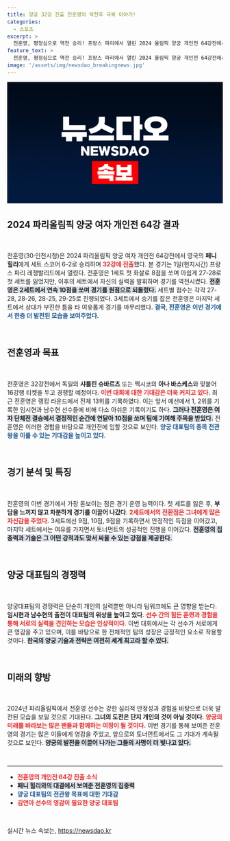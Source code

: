 ```yaml
---
title: 양궁 32강 진출 전훈영의 악천후 극복 이야기!
categories:
  - 스포츠
excerpt: >
  전훈영, 평정심으로 역전 승리! 프랑스 파리에서 열린 2024 올림픽 양궁 개인전 64강전에서 영국의 힐리를 6-2로 제압하며 32강에 진출했다. 이어지는 도전에 대한 기대감이 높아진다!
feature_text: >
  전훈영, 평정심으로 역전 승리! 프랑스 파리에서 열린 2024 올림픽 양궁 개인전 64강전에서 영국의 힐리를 6-2로 제압하며 32강에 진출했다. 이어지는 도전에 대한 기대감이 높아진다!
image: '/assets/img/newsdao_breakingnews.jpg'
---
```


<p><img src="/assets/img/newsdao_breakingnews.jpg" alt="flaretime 속보" /></p>

<h2 data-ke-size="size26">2024 파리올림픽 양궁 여자 개인전 64강 결과</h2>

<p data-ke-size="size16">&nbsp;</p>

<p>전훈영(30·인천시청)은 2024 파리올림픽 양궁 여자 개인전 64강전에서 영국의 <b>페니 힐리</b>에게 세트 스코어 6-2로 승리하며 <b><span style="color: #ee2323;">32강에 진출</span></b>했다. 본 경기는 1일(현지시간) 프랑스 파리 레쟁발리드에서 열렸다. 전훈영은 1세트 첫 화살로 8점을 쏘며 아쉽게 27-28로 첫 세트를 잃었지만, 이후의 세트에서 자신의 실력을 발휘하며 경기를 역전시켰다. <b><span style="background-color: #21538527;">전훈영은 2세트에서 연속 10점을 쏘며 경기를 원점으로 되돌렸다.</span></b> 세트별 점수는 각각 27-28, 28-26, 28-25, 29-25로 진행되었다. 3세트에서 승기를 잡은 전훈영은 마지막 세트에서 상대가 부진한 틈을 타 여유롭게 경기를 마무리했다. <b><span style="color: #1a5490;">결국, 전훈영은 이번 경기에서 한층 더 발전된 모습을 보여주었다.</span></b> </p>

<p data-ke-size="size16">&nbsp;</p>

<h2 data-ke-size="size26">전훈영과 목표</h2>

<p data-ke-size="size16">&nbsp;</p>

<p>전훈영은 32강전에서 독일의 <b>샤를린 슈바르츠</b> 또는 멕시코의 <b>아나 바스케스</b>와 맞붙어 16강행 티켓을 두고 경쟁할 예정이다. <b><span style="color: #ee2323;">이번 대회에 대한 기대감은 더욱 커지고 있다.</span></b> 최근 전훈영은 랭킹 라운드에서 전체 13위를 기록하였다. 이는 앞서 예선에서 1, 2위를 기록한 임시현과 남수현 선수들에 비해 다소 아쉬운 기록이기도 하다. <b><span style="background-color: #21538527;">그러나 전훈영은 여자 단체전 결승에서 결정적인 순간에 연달아 10점을 쏘며 팀에 기여해 주목을 받았다.</span></b> 전훈영은 이러한 경험을 바탕으로 개인전에 임할 것으로 보인다. <b><span style="color: #1a5490;">양궁 대표팀의 종목 전관왕을 이룰 수 있는 기대감을 높이고 있다.</span></b></p>

<p data-ke-size="size16">&nbsp;</p>

<h2 data-ke-size="size26">경기 분석 및 특징</h2>

<p data-ke-size="size16">&nbsp;</p>

<p>전훈영의 이번 경기에서 가장 돋보이는 점은 경기 운영 능력이다. 첫 세트를 잃은 후, <b>부담을 느끼지 않고 차분하게 경기를 이끌어 나갔다</b>. <b><span style="color: #ee2323;">2세트에서의 전환점은 그녀에게 많은 자신감을 주었다.</span></b> 3세트에선 9점, 10점, 9점을 기록하면서 안정적인 득점을 이어갔고, 마지막 세트에서는 여유를 가지면서 토너먼트의 성공적인 진행을 이어갔다. <b><span style="background-color: #21538527;">전훈영의 집중력과 기술은 그 어떤 강적과도 맞서 싸울 수 있는 강점을 제공한다.</span></b> </p>

<p data-ke-size="size16">&nbsp;</p>

<h2 data-ke-size="size26">양궁 대표팀의 경쟁력</h2>

<p data-ke-size="size16">&nbsp;</p>

<p>양궁대표팀의 경쟁력은 단순히 개인의 실력뿐만 아니라 팀워크에도 큰 영향을 받는다. <b>임시현과 남수현의 출전이 대표팀의 위상을 높이고 있다</b>. <b><span style="color: #ee2323;">선수 간의 힘든 훈련과 경험을 통해 서로의 실력을 견인하는 모습은 인상적이다.</span></b> 이번 대회에서는 각 선수가 서로에게 큰 영감을 주고 있으며, 이를 바탕으로 한 전체적인 팀의 성장은 긍정적인 요소로 작용할 것이다. <b><span style="background-color: #21538527;">한국의 양궁 기술과 전략은 여전히 세계 최고라 할 수 있다.</span></b></p>

<p data-ke-size="size16">&nbsp;</p>

<h2 data-ke-size="size26">미래의 향방</h2>

<p data-ke-size="size16">&nbsp;</p>

<p>2024년 파리올림픽에서 전훈영 선수는 강한 심리적 안정성과 경험을 바탕으로 더욱 발전된 모습을 보일 것으로 기대된다. <b>그녀의 도전은 단지 개인의 것이 아닐 것이다</b>. <b><span style="color: #ee2323;">양궁의 미래를 바라보는 많은 팬들과 함께하는 여정이 될 것이다.</span></b> 이번 경기를 통해 보여준 전훈영의 경기는 많은 이들에게 영감을 주었고, 앞으로의 토너먼트에서도 그 기대가 계속될 것으로 보인다. <b><span style="background-color: #21538527;">양궁의 발전을 이끌어 나가는 그들의 사명이 더 빛나고 있다.</span></b></p>

<p data-ke-size="size16">&nbsp;</p>

<hr>

<ul>
    <li><b><span style="color: #ee2323;">전훈영의 개인전 64강 진출 소식</span></b></li>
    <li><b><span style="background-color: #21538527;">페니 힐리와의 대결에서 보여준 전훈영의 집중력</span></b></li>
    <li><b><span style="color: #1a5490;">양궁 대표팀의 전관왕 목표에 대한 기대감</span></b></li>
    <li><b><span style="color: #ee2323;">김연아 선수의 영감이 필요한 양궁 대표팀</span></b></li>
</ul>

<p data-ke-size="size16">&nbsp;</p>
실시간 뉴스 속보는, <a href="https://newsdao.kr" rel="dofollow">https://newsdao.kr</a>


